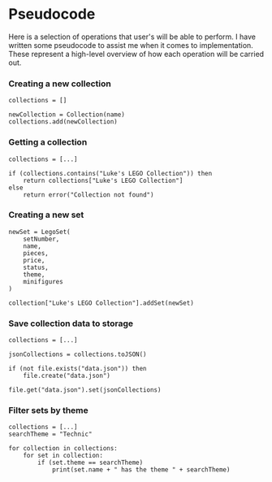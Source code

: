 # Pseudocode
Here is a selection of operations that user's will be able to perform. I have written some pseudocode to assist me when it comes to implementation. These represent a high-level overview of how each operation will be carried out.

### Creating a new collection
```
collections = []

newCollection = Collection(name)
collections.add(newCollection)
```

### Getting a collection
```
collections = [...]

if (collections.contains("Luke's LEGO Collection")) then
    return collections["Luke's LEGO Collection"]
else
    return error("Collection not found")
```

### Creating a new set
```
newSet = LegoSet(
    setNumber,
    name,
    pieces,
    price,
    status,
    theme,
    minifigures
)

collection["Luke's LEGO Collection"].addSet(newSet)
```

### Save collection data to storage
```
collections = [...]

jsonCollections = collections.toJSON()

if (not file.exists("data.json")) then
    file.create("data.json")
    
file.get("data.json").set(jsonCollections)
```

### Filter sets by theme
```
collections = [...]
searchTheme = "Technic"

for collection in collections:
    for set in collection:
        if (set.theme == searchTheme)
            print(set.name + " has the theme " + searchTheme)
```